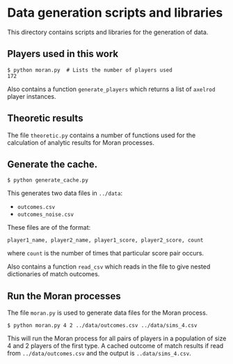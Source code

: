 # Data generation scripts and libraries

This directory contains scripts and libraries for the generation of data.

## Players used in this work

```
$ python moran.py  # Lists the number of players used
172
```

Also contains a function `generate_players` which returns a list of `axelrod`
player instances.

## Theoretic results

The file `theoretic.py` contains a number of functions used for the calculation
of analytic results for Moran processes.

## Generate the cache.

```
$ python generate_cache.py
```

This generates two data files in `../data`:

- `outcomes.csv`
- `outcomes_noise.csv`

These files are of the format:

```csv
player1_name, player2_name, player1_score, player2_score, count
```

where `count` is the number of times that particular score pair occurs.

Also contains a function `read_csv` which reads in the file to give nested
dictionaries of match outcomes.

## Run the Moran processes

The file `moran.py` is used to generate data files for the Moran process.

```
$ python moran.py 4 2 ../data/outcomes.csv ../data/sims_4.csv
```

This will run the Moran process for all pairs of players in a population of size
4 and 2 players of the first type. A cached outcome of match results if read
from `../data/outcomes.csv` and the output is `..data/sims_4.csv`.
